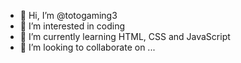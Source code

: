 - 👋 Hi, I’m @totogaming3
- 👀 I’m interested in coding
- 🌱 I’m currently learning HTML, CSS and JavaScript
- 💞️ I’m looking to collaborate on ...

<!---
totogaming3/totogaming3 is a ✨ special ✨ repository because its `README.md` (this file) appears on your GitHub profile.
You can click the Preview link to take a look at your changes.
--->
